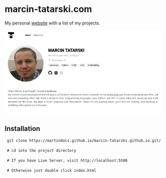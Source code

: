 # marcin-tatarski.com

My personal [website](https://www.marcin-tatarski.com) with a list of my projects.

![Main Page](./img/marcin-tatarski-portfolio.png)

## Installation
```
 git clone https://martindocs.github.io/marcin-tatarski.github.io.git/

 # cd into the project directory

 # If you have Live Server, visit http://localhost:5500 
 
 # Otherwise just double click index.html
```
